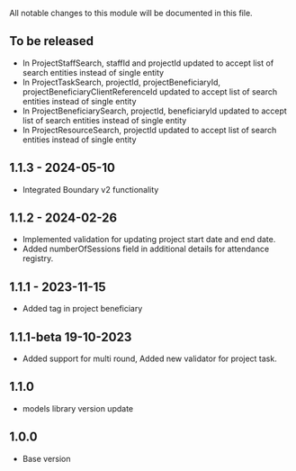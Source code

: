 All notable changes to this module will be documented in this file.


## To be released
- In ProjectStaffSearch, staffId and projectId updated to accept list of search entities instead of single entity
- In ProjectTaskSearch, projectId, projectBeneficiaryId, projectBeneficiaryClientReferenceId updated to accept list of search entities instead of single entity
- In ProjectBeneficiarySearch, projectId, beneficiaryId updated to accept list of search entities instead of single entity 
- In ProjectResourceSearch,  projectId updated to accept list of search entities instead of single entity

## 1.1.3 - 2024-05-10
- Integrated Boundary v2 functionality

## 1.1.2 - 2024-02-26
- Implemented validation for updating project start date and end date.
- Added numberOfSessions field in additional details for attendance registry.

## 1.1.1 - 2023-11-15
- Added tag in project beneficiary 

## 1.1.1-beta 19-10-2023
  - Added support for multi round, Added new validator for project task.

## 1.1.0
  - models library version update

## 1.0.0
  - Base version


